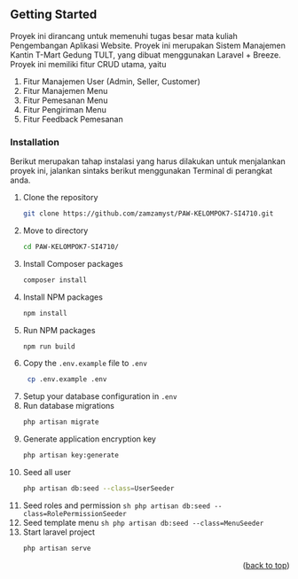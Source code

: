 <!-- GETTING STARTED -->
## Getting Started

Proyek ini dirancang untuk memenuhi tugas besar mata kuliah Pengembangan Aplikasi Website. Proyek ini merupakan Sistem Manajemen Kantin T-Mart Gedung TULT, yang dibuat menggunakan Laravel + Breeze. Proyek ini memiliki fitur CRUD utama, yaitu

1. Fitur Manajemen User (Admin, Seller, Customer)
2. Fitur Manajemen Menu
3. Fitur Pemesanan Menu
4. Fitur Pengiriman Menu
5. Fitur Feedback Pemesanan

### Installation

Berikut merupakan tahap instalasi yang harus dilakukan untuk menjalankan proyek ini, jalankan sintaks berikut menggunakan Terminal di perangkat anda.

1. Clone the repository
   ```sh
   git clone https://github.com/zamzamyst/PAW-KELOMPOK7-SI4710.git
   ```
2. Move to directory
   ```sh
   cd PAW-KELOMPOK7-SI4710/
   ```
3. Install Composer packages
   ```sh
   composer install
   ```
4. Install NPM packages
   ```sh
   npm install
   ```
5. Run NPM packages
   ```sh
   npm run build
   ```
5. Copy the `.env.example` file to `.env`
   ```sh
    cp .env.example .env
    ```
6. Setup your database configuration in `.env`
7. Run database migrations
    ```sh
    php artisan migrate
    ```
8. Generate application encryption key
    ```sh
    php artisan key:generate
    ```
9. Seed all user
    ```sh
    php artisan db:seed --class=UserSeeder
    ```
10.  Seed roles and permission
    ```sh
    php artisan db:seed --class=RolePermissionSeeder
    ```
11.  Seed template menu
    ```sh
    php artisan db:seed --class=MenuSeeder
    ```
12. Start laravel project
    ```sh
    php artisan serve

<p align="right">(<a href="#readme-top">back to top</a>)</p>
